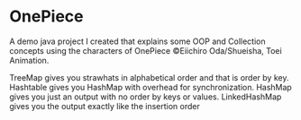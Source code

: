 # OnePiece
A demo java project I created that explains some OOP and Collection concepts using the characters of OnePiece ©Eiichiro Oda/Shueisha, Toei Animation.


TreeMap gives you strawhats in alphabetical order and that is order by key.
Hashtable gives you HashMap with overhead for synchronization. 
HashMap gives you just an output with no order by keys or values. 
LinkedHashMap gives you the output exactly like the insertion order
